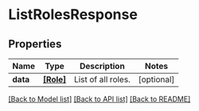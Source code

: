 # ListRolesResponse


## Properties
Name | Type | Description | Notes
------------ | ------------- | ------------- | -------------
**data** | [**[Role]**](Role.md) | List of all roles. | [optional] 

[[Back to Model list]](../README.md#documentation-for-models) [[Back to API list]](../README.md#documentation-for-api-endpoints) [[Back to README]](../README.md)


